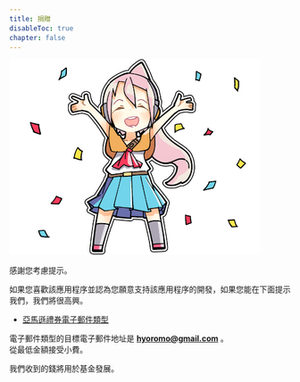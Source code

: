 ```yaml
---
title: 捐贈
disableToc: true
chapter: false
---
```


![image](img_congratulation.png)

感謝您考慮提示。

如果您喜歡該應用程序並認為您願意支持該應用程序的開發，如果您能在下面提示我們，我們將很高興。

- [亞馬遜禮券電子郵件類型](https://amzn.to/3dr0gIh)

電子郵件類型的目標電子郵件地址是 <b>hyoromo@gmail.com</b> 。<br>
從最低金額接受小費。

我們收到的錢將用於基金發展。